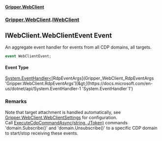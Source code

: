 #### [Gripper.WebClient](index 'index')
### [Gripper.WebClient](Gripper_WebClient 'Gripper.WebClient').[IWebClient](Gripper_WebClient_IWebClient 'Gripper.WebClient.IWebClient')
## IWebClient.WebClientEvent Event
An aggregate event handler for events from all CDP domains, all targets.  
```csharp
event WebClientEvent;
```
#### Event Type
[System.EventHandler&lt;](https://docs.microsoft.com/en-us/dotnet/api/System.EventHandler-1 'System.EventHandler`1')[RdpEventArgs](Gripper_WebClient_RdpEventArgs 'Gripper.WebClient.RdpEventArgs')[&gt;](https://docs.microsoft.com/en-us/dotnet/api/System.EventHandler-1 'System.EventHandler`1')
### Remarks
Note that target attachment is handled automatically, see [Gripper.WebClient.WebClientSettings](https://docs.microsoft.com/en-us/dotnet/api/Gripper.WebClient.WebClientSettings 'Gripper.WebClient.WebClientSettings') for configuration.  
Call [ExecuteCdpCommandAsync(string, JToken)](Gripper_WebClient_IWebClient_ExecuteCdpCommandAsync(string_Newtonsoft_Json_Linq_JToken) 'Gripper.WebClient.IWebClient.ExecuteCdpCommandAsync(string, Newtonsoft.Json.Linq.JToken)') commands 'domain.Subscribe()' and 'domain.Unsubscribe()' to a specific CDP domain to start/stop receiving these events.  
